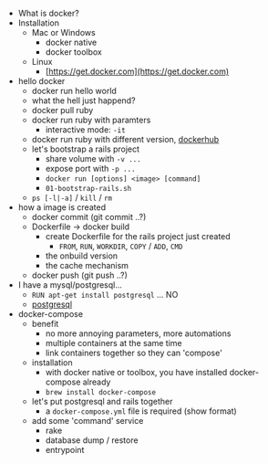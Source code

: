 
* What is docker?
* Installation
    * Mac or Windows
        * docker native
        * docker toolbox
    * Linux
        * [https://get.docker.com](https://get.docker.com)
* hello docker
    * docker run hello world
    * what the hell just happend?
    * docker pull ruby
    * docker run ruby with paramters
        * interactive mode: `-it`
    * docker run ruby with different version, [dockerhub](https://hub.docker.com/_/ruby/)
    * let's bootstrap a rails project
        * share volume with `-v ...`
        * expose port with `-p ...`
        * `docker run [options] <image> [command]`
        * `01-bootstrap-rails.sh`
    * `ps [-l|-a]` / `kill` / `rm`
* how a image is created
    * docker commit (git commit ..?)
    * Dockerfile -> docker build
        * create Dockerfile for the rails project just created
            * `FROM`, `RUN`, `WORKDIR`, `COPY` / `ADD`, `CMD`
        * the onbuild version
        * the cache mechanism
    * docker push (git push ..?)
* I have a mysql/postgresql... 
    * `RUN apt-get install postgresql` ... NO
    * [postgresql](https://hub.docker.com/_/postgres/)
* docker-compose
    * benefit
        * no more annoying parameters, more automations
        * multiple containers at the same time
        * link containers together so they can 'compose'
    * installation
        * with docker native or toolbox, you have installed docker-compose already
        * `brew install docker-compose`
    * let's put postgresql and rails together
        * a `docker-compose.yml` file is required (show format)
    * add some 'command' service
        * rake
        * database dump / restore
        * entrypoint

